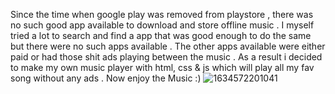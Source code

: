 Since the time when google play was removed from playstore , there was no such good app available to download and store offline music . I myself  tried a lot to search and find a app that was good enough to do the same but there were no such apps available . The other apps available were either paid or had those shit ads playing between the music . As a result i decided to make my own music player with html, css & js which will play all my fav song without any ads . Now enjoy the Music :)
![1634572201041](https://user-images.githubusercontent.com/91950357/137873555-d230be0c-00cc-44a6-af08-b82931a040d4.jpg)
